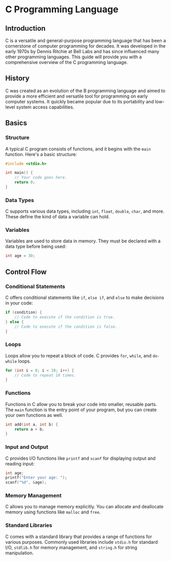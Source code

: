 # C Programming Language 

## Introduction

C is a versatile and general-purpose programming language that has been a cornerstone of computer programming for decades. It was developed in the early 1970s by Dennis Ritchie at Bell Labs and has since influenced many other programming languages. This guide will provide you with a comprehensive overview of the C programming language.

## History

C was created as an evolution of the B programming language and aimed to provide a more efficient and versatile tool for programming on early computer systems. It quickly became popular due to its portability and low-level system access capabilities.

## Basics

### Structure
A typical C program consists of functions, and it begins with the `main` function. Here's a basic structure:

```c
#include <stdio.h>

int main() {
    // Your code goes here.
    return 0;
}
```

### Data Types
C supports various data types, including ``int``, ``float``, ``double``, ``char``, and more. These define the kind of data a variable can hold.

### Variables
Variables are used to store data in memory. They must be declared with a data type before being used:

```c
int age = 30;
```

## Control Flow

### Conditional Statements
C offers conditional statements like ``if``, ``else if``, and ``else`` to make decisions in your code:

```c
if (condition) {
    // Code to execute if the condition is true.
} else {
    // Code to execute if the condition is false.
}
```

### Loops 
Loops allow you to repeat a block of code. C provides ``for``, ``while``, and ``do-while`` loops.

```c
for (int i = 0; i < 10; i++) {
    // Code to repeat 10 times.
}
```

### Functions
Functions in C allow you to break your code into smaller, reusable parts. The ``main`` function is the entry point of your program, but you can create your own functions as well.

```c
int add(int a, int b) {
    return a + b;
}
```

### Input and Output
C provides I/O functions like ``printf`` and ``scanf`` for displaying output and reading input:

```c
int age;
printf("Enter your age: ");
scanf("%d", &age);
```

### Memory Management
C allows you to manage memory explicitly. You can allocate and deallocate memory using functions like ``malloc`` and ``free``.

### Standard Libraries
C comes with a standard library that provides a range of functions for various purposes. Commonly used libraries include ``stdio.h`` for standard I/O, ``stdlib.h`` for memory management, and ``string.h`` for string manipulation.
